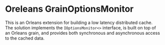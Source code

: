 # Oreleans GrainOptionsMonitor
This is an Orleans extension for building a low latency distributed cache. The solution implements the `IOptionsMonitor<>` interface, is built on top of an Orleans grain, and provides both synchronous and asynchronous access to the cached data.